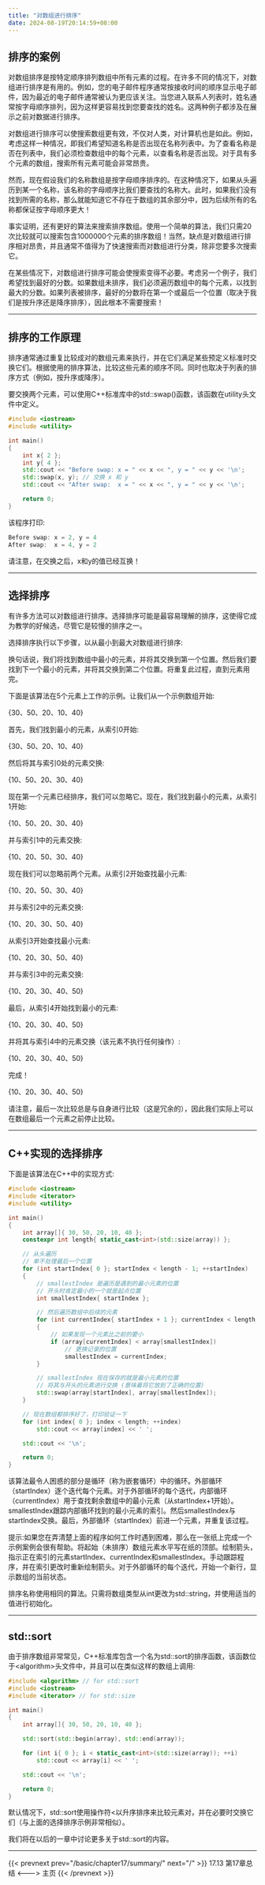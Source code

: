 ```yaml
---
title: "对数组进行排序"
date: 2024-08-19T20:14:59+08:00
---
```


## 排序的案例

对数组排序是按特定顺序排列数组中所有元素的过程。在许多不同的情况下，对数组进行排序是有用的。例如，您的电子邮件程序通常按接收时间的顺序显示电子邮件，因为最近的电子邮件通常被认为更应该关注。当您进入联系人列表时，姓名通常按字母顺序排列，因为这样更容易找到您要查找的姓名。这两种例子都涉及在展示之前对数据进行排序。

对数组进行排序可以使搜索数组更有效，不仅对人类，对计算机也是如此。例如，考虑这样一种情况，即我们希望知道名称是否出现在名称列表中。为了查看名称是否在列表中，我们必须检查数组中的每个元素，以查看名称是否出现。对于具有多个元素的数组，搜索所有元素可能会非常昂贵。

然而，现在假设我们的名称数组是按字母顺序排序的。在这种情况下，如果从头遍历到某一个名称，该名称的字母顺序比我们要查找的名称大。此时，如果我们没有找到所需的名称，那么就能知道它不存在于数组的其余部分中，因为后续所有的名称都保证按字母顺序更大！

事实证明，还有更好的算法来搜索排序数组。使用一个简单的算法，我们只需20次比较就可以搜索包含1000000个元素的排序数组！当然，缺点是对数组进行排序相对昂贵，并且通常不值得为了快速搜索而对数组进行分类，除非您要多次搜索它。

在某些情况下，对数组进行排序可能会使搜索变得不必要。考虑另一个例子，我们希望找到最好的分数。如果数组未排序，我们必须遍历数组中的每个元素，以找到最大的分数。如果列表被排序，最好的分数将在第一个或最后一个位置（取决于我们是按升序还是降序排序），因此根本不需要搜索！

***
## 排序的工作原理

排序通常通过重复比较成对的数组元素来执行，并在它们满足某些预定义标准时交换它们。根据使用的排序算法，比较这些元素的顺序不同。同时也取决于列表的排序方式（例如，按升序或降序）。

要交换两个元素，可以使用C++标准库中的std::swap()函数，该函数在utility头文件中定义。

```C++
#include <iostream>
#include <utility>

int main()
{
    int x{ 2 };
    int y{ 4 };
    std::cout << "Before swap: x = " << x << ", y = " << y << '\n';
    std::swap(x, y); // 交换 x 和 y
    std::cout << "After swap:  x = " << x << ", y = " << y << '\n';

    return 0;
}
```

该程序打印:

```C++
Before swap: x = 2, y = 4
After swap:  x = 4, y = 2
```


请注意，在交换之后，x和y的值已经互换！

***
## 选择排序

有许多方法可以对数组进行排序。选择排序可能是最容易理解的排序，这使得它成为教学的好候选，尽管它是较慢的排序之一。

选择排序执行以下步骤，以从最小到最大对数组进行排序:

换句话说，我们将找到数组中最小的元素，并将其交换到第一个位置。然后我们要找到下一个最小的元素，并将其交换到第二个位置。将重复此过程，直到元素用完。

下面是该算法在5个元素上工作的示例。让我们从一个示例数组开始:

{30、50、20、10、40}

首先，我们找到最小的元素，从索引0开始:

{30、50、20、10、40}

然后将其与索引0处的元素交换:

{10、50、20、30、40}

现在第一个元素已经排序，我们可以忽略它。现在，我们找到最小的元素，从索引1开始:

{10、50、20、30、40}

并与索引1中的元素交换:

{10、20、50、30、40}

现在我们可以忽略前两个元素。从索引2开始查找最小元素:

{10、20、50、30、40}

并与索引2中的元素交换:

{10、20、30、50、40}

从索引3开始查找最小元素:

{10、20、30、50、40}

并与索引3中的元素交换:

{10、20、30、40、50}

最后，从索引4开始找到最小的元素:

{10、20、30、40、50}

并将其与索引4中的元素交换（该元素不执行任何操作）:

{10、20、30、40、50}

完成！

{10、20、30、40、50}

请注意，最后一次比较总是与自身进行比较（这是冗余的），因此我们实际上可以在数组最后一个元素之前停止比较。

***
## C++实现的选择排序

下面是该算法在C++中的实现方式:

```C++
#include <iostream>
#include <iterator>
#include <utility>

int main()
{
	int array[]{ 30, 50, 20, 10, 40 };
	constexpr int length{ static_cast<int>(std::size(array)) };

	// 从头遍历
	// 单不处理最后一个位置
	for (int startIndex{ 0 }; startIndex < length - 1; ++startIndex)
	{
		// smallestIndex 是遍历是遇到的最小元素的位置
		// 开头时肯定最小的一个就是起点位置
		int smallestIndex{ startIndex };

		// 然后遍历数组中后续的元素
		for (int currentIndex{ startIndex + 1 }; currentIndex < length; ++currentIndex)
		{
			// 如果发现一个元素比之前的要小
			if (array[currentIndex] < array[smallestIndex])
				// 更换记录的位置
				smallestIndex = currentIndex;
		}

		// smallestIndex 现在保存的就是最小元素的位置
        // 将其与开头的元素进行交换 (意味着将它放到了正确的位置)
		std::swap(array[startIndex], array[smallestIndex]);
	}

	// 现在数组都排序好了，打印验证一下
	for (int index{ 0 }; index < length; ++index)
		std::cout << array[index] << ' ';

	std::cout << '\n';

	return 0;
}
```

该算法最令人困惑的部分是循环（称为嵌套循环）中的循环。外部循环（startIndex）逐个迭代每个元素。对于外部循环的每个迭代，内部循环（currentIndex）用于查找剩余数组中的最小元素（从startIndex+1开始）。smallestIndex跟踪内部循环找到的最小元素的索引。然后smallestIndex与startIndex交换。最后，外部循环（startIndex）前进一个元素，并重复该过程。

提示:如果您在弄清楚上面的程序如何工作时遇到困难，那么在一张纸上完成一个示例案例会很有帮助。将起始（未排序）数组元素水平写在纸的顶部。绘制箭头，指示正在索引的元素startIndex、currentIndex和smallestIndex。手动跟踪程序，并在索引更改时重新绘制箭头。对于外部循环的每个迭代，开始一个新行，显示数组的当前状态。

排序名称使用相同的算法。只需将数组类型从int更改为std::string，并使用适当的值进行初始化。

***
## std::sort

由于排序数组非常常见，C++标准库包含一个名为std::sort的排序函数，该函数位于\<algorithm\>头文件中，并且可以在类似这样的数组上调用:

```C++
#include <algorithm> // for std::sort
#include <iostream>
#include <iterator> // for std::size

int main()
{
	int array[]{ 30, 50, 20, 10, 40 };

	std::sort(std::begin(array), std::end(array));

	for (int i{ 0 }; i < static_cast<int>(std::size(array)); ++i)
		std::cout << array[i] << ' ';

	std::cout << '\n';

	return 0;
}
```

默认情况下，std::sort使用操作符<以升序排序来比较元素对，并在必要时交换它们（与上面的选择排序示例非常相似）。

我们将在以后的一章中讨论更多关于std::sort的内容。

***

{{< prevnext prev="/basic/chapter17/summary/" next="/" >}}
17.13 第17章总结
<--->
主页
{{< /prevnext >}}
